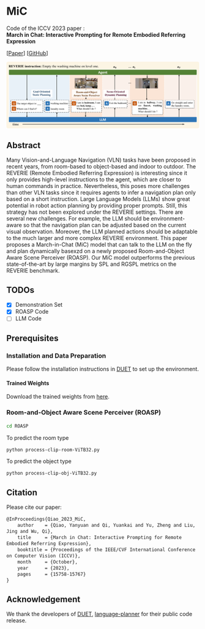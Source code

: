 # MiC
Code of the ICCV 2023 paper :
<br>**March in Chat: Interactive Prompting for Remote Embodied Referring Expression**<br>

[[Paper](https://arxiv.org/pdf/2308.10141.pdf)] [[GitHub](https://github.com/YanyuanQiao/MiC)]

![teaser](overview.png)

</p>

## Abstract
Many Vision-and-Language Navigation (VLN) tasks have been proposed in recent years, from room-based to object-based and indoor to outdoor. The REVERIE (Remote Embodied Referring Expression) is interesting since it only provides high-level instructions to the agent, which are closer to human commands in practice. Nevertheless, this poses more challenges than other VLN tasks since it requires agents to infer a navigation plan only based on a short instruction. Large Language Models (LLMs) show great potential in robot action planning by providing proper prompts. Still, this strategy has not been explored under the REVERIE settings. There are several new challenges. For example, the LLM should be environment-aware so that the navigation plan can be adjusted based on the current visual observation. Moreover, the LLM planned actions should be adaptable to the much larger and more complex REVERIE environment. This paper proposes a March-in-Chat (MiC) model that can talk to the LLM on the fly and plan dynamically basexzd on a newly proposed Room-and-Object Aware Scene Perceiver (ROASP). Our MiC model outperforms the previous state-of-the-art by large margins by SPL and RGSPL metrics on the REVERIE benchmark.

## TODOs

- [x] Demonstration Set
- [x] ROASP Code
- [ ] LLM Code 

## Prerequisites
### Installation and Data Preparation
Please follow the installation instructions in [DUET](https://github.com/cshizhe/VLN-DUET) to set up the environment.
#### Trained Weights
Download the trained weights from [here](https://drive.google.com/drive/folders/1LfV3DBYcS_pS2rxAIYOX8sRGLdGFQYN7?usp=drive_link).
### Room-and-Object Aware Scene Perceiver (ROASP)
```sh
cd ROASP
```
To predict the room type
```sh
python process-clip-room-ViTB32.py
```
To predict the object type
```sh
python process-clip-obj-ViTB32.py
```
## Citation
Please cite our paper:
```
@InProceedings{Qiao_2023_MiC,
    author    = {Qiao, Yanyuan and Qi, Yuankai and Yu, Zheng and Liu, Jing and Wu, Qi},
    title     = {March in Chat: Interactive Prompting for Remote Embodied Referring Expression},
    booktitle = {Proceedings of the IEEE/CVF International Conference on Computer Vision (ICCV)},
    month     = {October},
    year      = {2023},
    pages     = {15758-15767}
}
```

## Acknowledgement

We thank the developers of [DUET](https://github.com/cshizhe/VLN-DUET),  [language-planner](https://github.com/huangwl18/language-planner) for their public code release.
